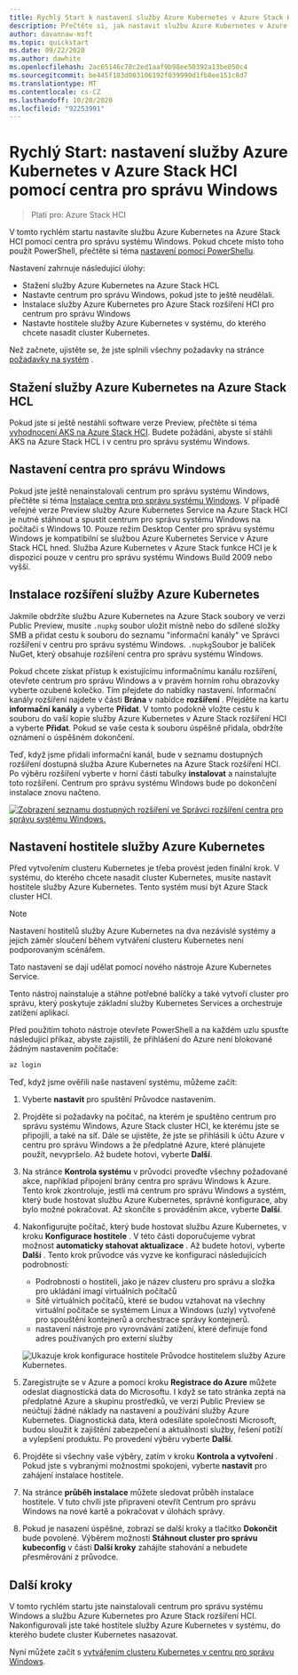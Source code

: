 ```yaml
---
title: Rychlý Start k nastavení služby Azure Kubernetes v Azure Stack HCI pomocí centra pro správu Windows
description: Přečtěte si, jak nastavit službu Azure Kubernetes v Azure Stack HCI pomocí centra pro správu Windows.
author: davannaw-msft
ms.topic: quickstart
ms.date: 09/22/2020
ms.author: dawhite
ms.openlocfilehash: 2ac65146c78c2ed1aaf9b98ee50392a13be050c4
ms.sourcegitcommit: be445f183d003106192f039990d1fb8ee151c8d7
ms.translationtype: MT
ms.contentlocale: cs-CZ
ms.lasthandoff: 10/20/2020
ms.locfileid: "92253991"
---
```

# <a name="quickstart-set-up-azure-kubernetes-service-on-azure-stack-hci-using-windows-admin-center"></a>Rychlý Start: nastavení služby Azure Kubernetes v Azure Stack HCI pomocí centra pro správu Windows

> Platí pro: Azure Stack HCI

V tomto rychlém startu nastavíte službu Azure Kubernetes na Azure Stack HCI pomocí centra pro správu systému Windows. Pokud chcete místo toho použít PowerShell, přečtěte si téma [nastavení pomocí PowerShellu](setup-powershell.md).

Nastavení zahrnuje následující úlohy:

* Stažení služby Azure Kubernetes na Azure Stack HCL
* Nastavte centrum pro správu Windows, pokud jste to ještě neudělali.
* Instalace služby Azure Kubernetes pro Azure Stack rozšíření HCI pro centrum pro správu Windows
* Nastavte hostitele služby Azure Kubernetes v systému, do kterého chcete nasadit cluster Kubernetes.

Než začnete, ujistěte se, že jste splnili všechny požadavky na stránce [požadavky na systém](.\system-requirements.md) .

## <a name="download-azure-kubernetes-service-on-azure-stack-hci"></a>Stažení služby Azure Kubernetes na Azure Stack HCL

Pokud jste si ještě nestáhli software verze Preview, přečtěte si téma [vyhodnocení AKS na Azure Stack HCI](https://aka.ms/AKS-HCI-Evaluate). Budete požádáni, abyste si stáhli AKS na Azure Stack HCL i v centru pro správu systému Windows.

## <a name="setting-up-windows-admin-center"></a>Nastavení centra pro správu Windows

Pokud jste ještě nenainstalovali centrum pro správu systému Windows, přečtěte si téma [Instalace centra pro správu systému Windows](/windows-server/manage/windows-admin-center/deploy/install). V případě veřejné verze Preview služby Azure Kubernetes Service na Azure Stack HCI je nutné stáhnout a spustit centrum pro správu systému Windows na počítači s Windows 10. Pouze režim Desktop Center pro správu systému Windows je kompatibilní se službou Azure Kubernetes Service v Azure Stack HCL hned. Služba Azure Kubernetes v Azure Stack funkce HCI je k dispozici pouze v centru pro správu systému Windows Build 2009 nebo vyšší.

## <a name="installing-the-azure-kubernetes-service-extension"></a>Instalace rozšíření služby Azure Kubernetes

Jakmile obdržíte službu Azure Kubernetes na Azure Stack soubory ve verzi Public Preview, musíte `.nupkg` soubor uložit místně nebo do sdílené složky SMB a přidat cestu k souboru do seznamu "informační kanály" ve Správci rozšíření v centru pro správu systému Windows. `.nupkg`Soubor je balíček NuGet, který obsahuje rozšíření centra pro správu systému Windows.

Pokud chcete získat přístup k existujícímu informačnímu kanálu rozšíření, otevřete centrum pro správu Windows a v pravém horním rohu obrazovky vyberte ozubené kolečko. Tím přejdete do nabídky nastavení. Informační kanály rozšíření najdete v části **Brána** v nabídce **rozšíření** . Přejděte na kartu **informační kanály** a vyberte **Přidat**. V tomto podokně vložte cestu k souboru do vaší kopie služby Azure Kubernetes v Azure Stack rozšíření HCI a vyberte **Přidat**. Pokud se vaše cesta k souboru úspěšně přidala, obdržíte oznámení o úspěšném dokončení. 

Teď, když jsme přidali informační kanál, bude v seznamu dostupných rozšíření dostupná služba Azure Kubernetes na Azure Stack rozšíření HCI. Po výběru rozšíření vyberte v horní části tabulky **instalovat** a nainstalujte toto rozšíření. Centrum pro správu systému Windows bude po dokončení instalace znovu načteno. 

[![Zobrazení seznamu dostupných rozšíření ve Správci rozšíření centra pro správu systému Windows. ](.\media\setup\extension-manager.png)](.\media\setup\extension-manager.png#lightbox)

## <a name="setting-up-an-azure-kubernetes-service-host"></a>Nastavení hostitele služby Azure Kubernetes

Před vytvořením clusteru Kubernetes je třeba provést jeden finální krok. V systému, do kterého chcete nasadit cluster Kubernetes, musíte nastavit hostitele služby Azure Kubernetes. Tento systém musí být Azure Stack cluster HCI. 

> [!NOTE] 
> Nastavení hostitelů služby Azure Kubernetes na dva nezávislé systémy a jejich záměr sloučení během vytváření clusteru Kubernetes není podporovaným scénářem. 

Tato nastavení se dají udělat pomocí nového nástroje Azure Kubernetes Service. 

Tento nástroj nainstaluje a stáhne potřebné balíčky a také vytvoří cluster pro správu, který poskytuje základní služby Kubernetes Services a orchestruje zatížení aplikací. 

Před použitím tohoto nástroje otevřete PowerShell a na každém uzlu spusťte následující příkaz, abyste zajistili, že přihlášení do Azure není blokované žádným nastavením počítače:
```PowerShell
az login
```

Teď, když jsme ověřili naše nastavení systému, můžeme začít: 
1. Vyberte **nastavit** pro spuštění Průvodce nastavením.
2. Projděte si požadavky na počítač, na kterém je spuštěno centrum pro správu systému Windows, Azure Stack cluster HCI, ke kterému jste se připojili, a také na síť. Dále se ujistěte, že jste se přihlásili k účtu Azure v centru pro správu Windows a že předplatné Azure, které plánujete použít, nevypršelo. Až budete hotovi, vyberte **Další**.
3. Na stránce **Kontrola systému** v průvodci proveďte všechny požadované akce, například připojení brány centra pro správu Windows k Azure. Tento krok zkontroluje, jestli má centrum pro správu Windows a systém, který bude hostovat službu Azure Kubernetes, správné konfigurace, aby bylo možné pokračovat. Až skončíte s prováděním akce, vyberte **Další**.
4. Nakonfigurujte počítač, který bude hostovat službu Azure Kubernetes, v kroku **Konfigurace hostitele** . V této části doporučujeme vybrat možnost **automaticky stahovat aktualizace** . Až budete hotovi, vyberte **Další** . Tento krok průvodce vás vyzve ke konfiguraci následujících podrobností:
    * Podrobnosti o hostiteli, jako je název clusteru pro správu a složka pro ukládání imagí virtuálních počítačů
    * Sítě virtuálních počítačů, které se budou vztahovat na všechny virtuální počítače se systémem Linux a Windows (uzly) vytvořené pro spouštění kontejnerů a orchestrace správy kontejnerů. 
    * nastavení nástroje pro vyrovnávání zatížení, které definuje fond adres používaných pro externí služby

    ![Ukazuje krok konfigurace hostitele Průvodce hostitelem služby Azure Kubernetes.](.\media\setup\host-configuration.png)

5. Zaregistrujte se v Azure a pomocí kroku **Registrace do Azure** můžete odeslat diagnostická data do Microsoftu. I když se tato stránka zeptá na předplatné Azure a skupinu prostředků, ve verzi Public Preview se neúčtují žádné náklady na nastavení a používání služby Azure Kubernetes. Diagnostická data, která odesíláte společnosti Microsoft, budou sloužit k zajištění zabezpečení a aktuálnosti služby, řešení potíží a vylepšení produktu. Po provedení výběru vyberte **Další**.
6. Projděte si všechny vaše výběry, zatím v kroku **Kontrola a vytvoření** . Pokud jste s vybranými možnostmi spokojeni, vyberte **nastavit** pro zahájení instalace hostitele. 
7. Na stránce **průběh instalace** můžete sledovat průběh instalace hostitele. V tuto chvíli jste připraveni otevřít Centrum pro správu Windows na nové kartě a pokračovat v úlohách správy. 
8. Pokud je nasazení úspěšné, zobrazí se další kroky a tlačítko **Dokončit** bude povolené. Výběrem možnosti **Stáhnout cluster pro správu kubeconfig** v části **Další kroky** zahájíte stahování a nebudete přesměrováni z průvodce. 

## <a name="next-steps"></a>Další kroky

V tomto rychlém startu jste nainstalovali centrum pro správu systému Windows a službu Azure Kubernetes pro Azure Stack rozšíření HCI. Nakonfigurovali jste také hostitele služby Azure Kubernetes v systému, do kterého budete cluster Kubernetes nasazovat.

Nyní můžete začít s [vytvářením clusteru Kubernetes v centru pro správu Windows](create-kubernetes-cluster.md).